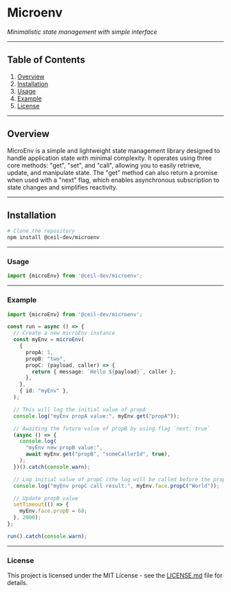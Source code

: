 # Microenv

_Minimalistic state management with simple interface_

---

## Table of Contents

1. [Overview](#overview)
2. [Installation](#installation)
3. [Usage](#usage)
4. [Example](#example)
5. [License](#license)

---

## Overview

MicroEnv is a simple and lightweight state management library designed to handle application state with minimal complexity. It operates using three core methods: "get", "set", and "call", allowing you to easily retrieve, update, and manipulate state. The "get" method can also return a promise when used with a "next" flag, which enables asynchronous subscription to state changes and simplifies reactivity.

---

## Installation

```bash
# Clone the repository
npm install @ceil-dev/microenv
```

---

### Usage

```javascript
import {microEnv} from '@ceil-dev/microenv';
```

---

### Example

```typescript
import {microEnv} from '@ceil-dev/microenv';

const run = async () => {
  // Create a new microEnv instance
  const myEnv = microEnv(
    {
      propA: 1,
      propB: "two",
      propC: (payload, caller) => {
        return { message: `Hello ${payload}`, caller };
      },
    },
    { id: "myEnv" },
  );

  // This will log the initial value of propA
  console.log("myEnv propA value:", myEnv.get("propA"));

  // Awaiting the future value of propB by using flag `next: true`
  (async () => {
    console.log(
      "myEnv new propB value:",
      await myEnv.get("propB", "someCallerId", true),
    );
  })().catch(console.warn);

  // Log initial value of propC (the log will be called before the propB value)
  console.log("myEnv propC call result:", myEnv.face.propC("World"));

  // Update propB value
  setTimeout(() => {
    myEnv.face.propB = 68;
  }, 2000);
};

run().catch(console.warn);
```

---

### License

This project is licensed under the MIT License - see the [LICENSE.md](LICENSE.md) file for details.
